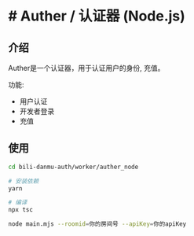 # # Auther / 认证器 (Node.js)
## 介绍
Auther是一个认证器，用于认证用户的身份, 充值。

功能:
- 用户认证
- 开发者登录
- 充值

## 使用
```bash
cd bili-danmu-auth/worker/auther_node

# 安装依赖
yarn

# 编译
npx tsc

node main.mjs --roomid=你的房间号 --apiKey=你的apiKey
```